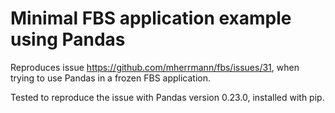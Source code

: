 # Minimal FBS application example using Pandas
Reproduces issue https://github.com/mherrmann/fbs/issues/31, when trying to use Pandas in a frozen FBS application. 

Tested to reproduce the issue with Pandas version 0.23.0, installed with pip. 
